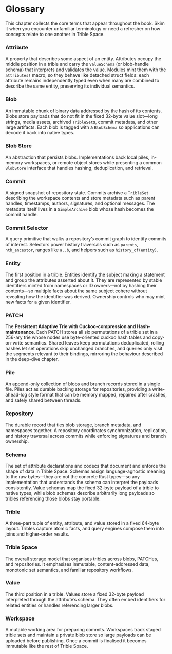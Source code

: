 # Glossary

This chapter collects the core terms that appear throughout the book. Skim it
when you encounter unfamiliar terminology or need a refresher on how concepts
relate to one another in Trible Space.

### Attribute
A property that describes some aspect of an entity. Attributes occupy the
middle position in a trible and carry the `ValueSchema` (or blob-handle schema)
that interprets and validates the value. Modules mint them with the
`attributes!` macro, so they behave like detached struct fields: each attribute
remains independently typed even when many are combined to describe the same
entity, preserving its individual semantics.

### Blob
An immutable chunk of binary data addressed by the hash of its contents. Blobs
store payloads that do not fit in the fixed 32-byte value slot—long strings,
media assets, archived `TribleSet`s, commit metadata, and other large
artifacts. Each blob is tagged with a `BlobSchema` so applications can decode it
back into native types.

### Blob Store
An abstraction that persists blobs. Implementations back local piles, in-memory
workspaces, or remote object stores while presenting a common `BlobStore`
interface that handles hashing, deduplication, and retrieval.

### Commit
A signed snapshot of repository state. Commits archive a `TribleSet` describing
the workspace contents and store metadata such as parent handles, timestamps,
authors, signatures, and optional messages. The metadata itself lives in a
`SimpleArchive` blob whose hash becomes the commit handle.

### Commit Selector
A query primitive that walks a repository’s commit graph to identify commits of
interest. Selectors power history traversals such as `parents`,
`nth_ancestor`, ranges like `a..b`, and helpers such as `history_of(entity)`.

### Entity
The first position in a trible. Entities identify the subject making a
statement and group the attributes asserted about it. They are represented by
stable identifiers minted from namespaces or ID owners—not by hashing their
contents—so multiple facts about the same subject cohere without revealing how
the identifier was derived. Ownership controls who may mint new facts for a
given identifier.

### PATCH
The **Persistent Adaptive Trie with Cuckoo-compression and Hash-maintenance**.
Each PATCH stores all six permutations of a trible set in a 256-ary trie whose
nodes use byte-oriented cuckoo hash tables and copy-on-write semantics. Shared
leaves keep permutations deduplicated, rolling hashes let set operations skip
unchanged branches, and queries only visit the segments relevant to their
bindings, mirroring the behaviour described in the deep-dive chapter.

### Pile
An append-only collection of blobs and branch records stored in a single file.
Piles act as durable backing storage for repositories, providing a
write-ahead-log style format that can be memory mapped, repaired after crashes,
and safely shared between threads.

### Repository
The durable record that ties blob storage, branch metadata, and namespaces
together. A repository coordinates synchronization, replication, and history
traversal across commits while enforcing signatures and branch ownership.

### Schema
The set of attribute declarations and codecs that document and enforce the shape
of data in Trible Space. Schemas assign language-agnostic meaning to the raw
bytes—they are not the concrete Rust types—so any implementation that
understands the schema can interpret the payloads consistently. Value schemas
map the fixed 32-byte payload of a trible to native types, while blob schemas
describe arbitrarily long payloads so tribles referencing those blobs stay
portable.

### Trible
A three-part tuple of entity, attribute, and value stored in a fixed 64-byte
layout. Tribles capture atomic facts, and query engines compose them into joins
and higher-order results.

### Trible Space
The overall storage model that organises tribles across blobs, PATCHes, and
repositories. It emphasises immutable, content-addressed data, monotonic set
semantics, and familiar repository workflows.

### Value
The third position in a trible. Values store a fixed 32-byte payload interpreted
through the attribute’s schema. They often embed identifiers for related
entities or handles referencing larger blobs.

### Workspace
A mutable working area for preparing commits. Workspaces track staged trible
sets and maintain a private blob store so large payloads can be uploaded before
publishing. Once a commit is finalised it becomes immutable like the rest of
Trible Space.

